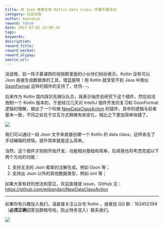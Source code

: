 ```yaml
---
title: 用 Json 直接生成 Kotlin data class，你要不要试试
category: 社区动态
author: bennyhuo
reward: false
date: 2017-07-02 22:00:34
tags:
keywords:
description:
reward_title:
reward_wechat:
reward_alipay:
source_url:
---
```


话说呀，前一阵子慕课网的视频群里面的小伙伴们纷纷表示，Kotlin 没有可以 Json 直接生成数据类的工具，很蓝瘦呀！用 Kotlin 就享受不到 Java 中类似 [GsonFormat](https://github.com/zzz40500/GsonFormat) 这样的插件的支持了，忧伤- -、

后来作为 Kotlin 国内踩坑先锋队队员，我表示抽空去研究下这个插件，然后如法炮制一个 Kotlin 版本的，于是经过几天对 IntelliJ 插件开发的复习和 GsonFormat 逻辑的理解，搞出了一个叫做 [NewDataClassAction](https://github.com/enbandari/NewDataClassAction) 的插件，其中的逻辑与前者基本一致，不同之处在于交互方式稍微有些变化，相比之下更加简单快捷了。

![](/assets/2017.07.02/dataclass.gif)

我们可以通过一段 Json 文字来直接创建一个 Kotlin 的 data class，这样省去了手动编辑的烦恼，提升效率就是这么简单。

当然，这个插件才刚刚开始开发，功能相对基础和简单，后续我也将考虑完成以下两个方向的功能：

1. 支持主流的 Json 框架的注解生成，例如 Gson 等；
2. 支持出 Json 以外的其他数据类型，例如 xml 等；

如果大家有好的想法和意见，欢迎直接提 issue，GitHub 见：https://github.com/enbandari/NewDataClassAction



---

如果你有兴趣加入我们，请直接关注公众号 Kotlin ，或者加 QQ 群：162452394 （**必须正确**回答加群暗号哈，防止特务混入）联系我们。

![](/arts/kotlin_group.jpg)
